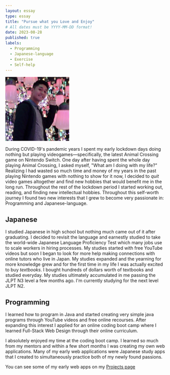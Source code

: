 ```yaml
---
layout: essay
type: essay
title: "Pursue what you Love and Enjoy"
# All dates must be YYYY-MM-DD format!
date: 2023-08-28
published: true
labels:
  - Programming
  - Japanese-language
  - Exercise
  - Self-help
---
```


<img width="200px" class="rounded float-start pe-4" src="../img/me.JPG">

During COVID-19's pandemic years I spent my early lockdown days doing nothing but playing videogames—specifically, the latest Animal Crossing game on Nintendo Switch. One day after having spent the whole day playing Animal Crossing, I asked myself, "What am I doing with my life?" Realizing I had wasted so much time and money of my years in the past playing Nintendo games with nothing to show for it now, I decided to *quit* video games altogether and find new hobbies that would benefit me in the long run. Throughout the rest of the lockdown period I started working out, reading, and finding new intellectual hobbies. Throughout this self-worth journey I found two new interests that I grew to become very passionate in: Programming and Japanese-language.

## Japanese

I studied Japanese in high school but nothing much came out of it after graduating. I decided to revisit the language and earnestly studied to take the world-wide Japanese Language Proficiency Test which many jobs use to scale workers in hiring processes. My studies started with free YouTube videos but soon I began to look for more help making connections with online tutors who live in Japan. My studies expanded and the yearning for more knowledge grew and for the first time in my life I was actually excited to buy *textbooks*. I bought hundreds of dollars worth of textbooks and studied everyday. My studies ultimately accumulated in me passing the JLPT N3 level a few months ago. I'm currently studying for the next level JLPT N2.

## Programming

I learned how to program in Java and started creating very simple java programs through YouTube videos and free online recourses. After expanding this interest I applied for an online coding boot camp where I learned Full-Stack Web Design through their online curriculum.

I absolutely enjoyed my time at the coding boot camp. I learned so much from my mentors and within a few short months I was creating my own web applications. Many of my early web applications were Japanese study apps that I created to simultaneously practice both of my newly found passions.

You can see some of my early web apps on my [Projects page](https://marques-batoon.github.io/#projects)
